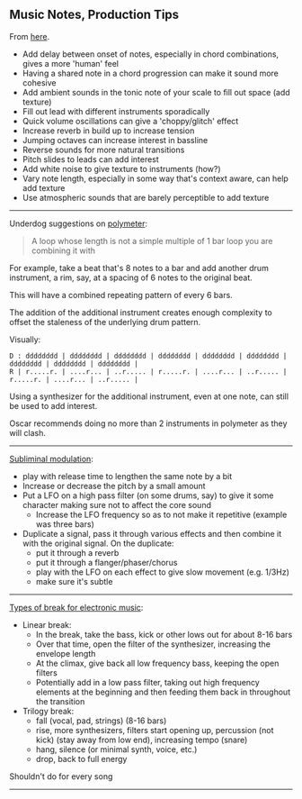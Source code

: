 Music Notes, Production Tips
---

From [here](https://www.youtube.com/watch?v=jS-1dMWEnIw).

* Add delay between onset of notes, especially in chord combinations, gives a more 'human' feel
* Having a shared note in a chord progression can make it sound more cohesive
* Add ambient sounds in the tonic note of your scale to fill out space (add texture)
* Fill out lead with different instruments sporadically
* Quick volume oscillations can give a 'choppy/glitch' effect
* Increase reverb in build up to increase tension
* Jumping octaves can increase interest in bassline
* Reverse sounds for more natural transitions
* Pitch slides to leads can add interest
* Add white noise to give texture to instruments (how?)
* Vary note length, especially in some way that's context aware, can help add texture
* Use atmospheric sounds that are barely perceptible to add texture

---

Underdog suggestions on [polymeter](youtube.com/watch?v=0SPaGLLlBsM):

> A loop whose length is not a simple multiple of 1 bar loop you are combining it with

For example, take a beat that's 8 notes to a bar and add another drum instrument, a rim, say,
at a spacing of 6 notes to the original beat.

This will have a combined repeating pattern of every 6 bars.

The addition of the additional instrument creates enough complexity to offset
the staleness of the underlying drum pattern.

Visually:

```
D : dddddddd | dddddddd | dddddddd | dddddddd | dddddddd | dddddddd | dddddddd | dddddddd | dddddddd | 
R | r.....r. | ....r... | ..r..... | r.....r. | ....r... | ..r..... | r.....r. | ....r... | ..r..... |
```

Using a synthesizer for the additional instrument, even at one note, can still be used to add
interest.

Oscar recommends doing no more than 2 instruments in polymeter as they will clash.

---

[Subliminal modulation](https://www.youtube.com/watch?v=KOVs5AarmUw):

* play with release time to lengthen the same note by a bit
* Increase or decrease the pitch by a small amount
* Put a LFO on a high pass filter (on some drums, say) to give it some character making sure not to affect the core sound
  - Increase the LFO frequency so as to not make it repetitive (example was three bars)
* Duplicate a signal, pass it through various effects and then combine it with the original signal. On the duplicate:
  - put it through a reverb
  - put it through a flanger/phaser/chorus
  - play with the LFO on each effect to give slow movement (e.g. 1/3Hz)
  - make sure it's subtle


---

[Types of break for electronic music](youtube.com/watch?v=n3lvFEsf1O0):

* Linear break:
  - In the break, take the bass, kick or other lows out for about 8-16 bars
  - Over that time, open the filter of the synthesizer, increasing the envelope length
  - At the climax, give back all low frequency bass, keeping the open filters
  - Potentially add in a low pass filter, taking out high frequency elements at the beginning and then
    feeding them back in throughout the transition
* Trilogy break:
  - fall (vocal, pad, strings) (8-16 bars)
  - rise, more synthesizers, filters start opening up, percussion (not kick) (stay away from low end), increasing tempo (snare)
  - hang, silence (or minimal synth, voice, etc.)
  - drop, back to full energy

Shouldn't do for every song

---


